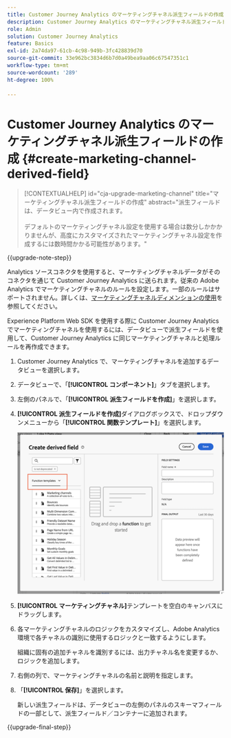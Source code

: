 ```yaml
---
title: Customer Journey Analytics のマーケティングチャネル派生フィールドの作成
description: Customer Journey Analytics のマーケティングチャネル派生フィールドの作成方法について説明します
role: Admin
solution: Customer Journey Analytics
feature: Basics
exl-id: 2a74da97-61cb-4c98-949b-3fc428839d70
source-git-commit: 33e962bc3834d6b7d0a49bea9aa06c67547351c1
workflow-type: tm+mt
source-wordcount: '289'
ht-degree: 100%

---
```


# Customer Journey Analytics のマーケティングチャネル派生フィールドの作成 {#create-marketing-channel-derived-field}

<!-- markdownlint-disable MD034 -->

>[!CONTEXTUALHELP]
>id="cja-upgrade-marketing-channel"
>title="マーケティングチャネル派生フィールドの作成"
>abstract="派生フィールドは、データビュー内で作成されます。<br><br>デフォルトのマーケティングチャネル設定を使用する場合は数分しかかかりませんが、高度にカスタマイズされたマーケティングチャネル設定を作成するには数時間かかる可能性があります。"

<!-- markdownlint-enable MD034 -->

{{upgrade-note-step}}

Analytics ソースコネクタを使用すると、マーケティングチャネルデータがそのコネクタを通じて Customer Journey Analytics に送られます。従来の Adobe Analytics でマーケティングチャネルのルールを設定します。一部のルールはサポートされません。詳しくは、[マーケティングチャネルディメンションの使用](/help/use-cases/aa-data/marketing-channels.md)を参照してください。

Experience Platform Web SDK を使用する際に Customer Journey Analytics でマーケティングチャネルを使用するには、データビューで派生フィールドを使用して、Customer Journey Analytics に同じマーケティングチャネルと処理ルールを再作成できます。

1. Customer Journey Analytics で、マーケティングチャネルを追加するデータビューを選択します。

1. データビューで、「**[!UICONTROL コンポーネント]**」タブを選択します。

1. 左側のパネルで、「**[!UICONTROL 派生フィールドを作成]**」を選択します。

1. **[!UICONTROL 派生フィールドを作成]**&#x200B;ダイアログボックスで、ドロップダウンメニューから「**[!UICONTROL 関数テンプレート]**」を選択します。

   ![派生フィールド関数テンプレートを作成](assets/derived-field-create.png)

1. **[!UICONTROL マーケティングチャネル]**&#x200B;テンプレートを空白のキャンバスにドラッグします。

1. 各マーケティングチャネルのロジックをカスタマイズし、Adobe Analytics 環境で各チャネルの識別に使用するロジックと一致するようにします。

   組織に固有の追加チャネルを識別するには、出力チャネル名を変更するか、ロジックを追加します。

1. 右側の列で、マーケティングチャネルの名前と説明を指定します。

1. 「**[!UICONTROL 保存]**」を選択します。

   新しい派生フィールドは、データビューの左側のパネルのスキーマフィールドの一部として、派生フィールド／コンテナーに追加されます。

{{upgrade-final-step}}
